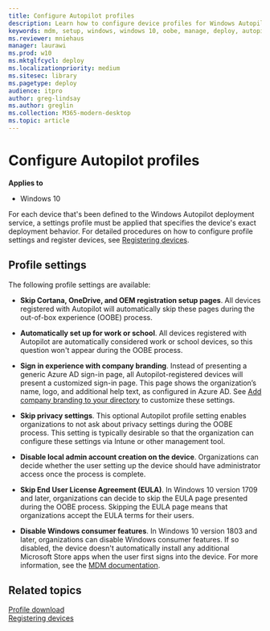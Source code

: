 ```yaml
---
title: Configure Autopilot profiles
description: Learn how to configure device profiles for Windows Autopilot deployment.
keywords: mdm, setup, windows, windows 10, oobe, manage, deploy, autopilot, ztd, zero-touch, partner, msfb, intune
ms.reviewer: mniehaus
manager: laurawi
ms.prod: w10
ms.mktglfcycl: deploy
ms.localizationpriority: medium
ms.sitesec: library
ms.pagetype: deploy
audience: itpro
author: greg-lindsay
ms.author: greglin
ms.collection: M365-modern-desktop
ms.topic: article
---
```



# Configure Autopilot profiles

**Applies to**

-  Windows 10

For each device that's been defined to the Windows Autopilot deployment service, a settings profile must be applied that specifies the device's exact deployment behavior. For detailed procedures on how to configure profile settings and register devices, see [Registering devices](add-devices.md#registering-devices).

## Profile settings

The following profile settings are available:

-  **Skip Cortana, OneDrive, and OEM registration setup pages**. All devices registered with Autopilot will automatically skip these pages during the out-of-box experience (OOBE) process.

-  **Automatically set up for work or school**. All devices registered with Autopilot are automatically considered work or school devices, so this question won't appear during the OOBE process.

-  **Sign in experience with company branding**. Instead of presenting a generic Azure AD sign-in page, all Autopilot-registered devices will present a customized sign-in page. This page shows the organization’s name, logo, and additional help text, as configured in Azure AD. See [Add company branding to your directory](/azure/active-directory/customize-branding#add-company-branding-to-your-directory) to customize these settings.

-  **Skip privacy settings**. This optional Autopilot profile setting enables organizations to not ask about privacy settings during the OOBE process. This setting is typically desirable so that the organization can configure these settings via Intune or other management tool.

-  **Disable local admin account creation on the device**. Organizations can decide whether the user setting up the device should have administrator access once the process is complete.

-  **Skip End User License Agreement (EULA)**. In Windows 10 version 1709 and later, organizations can decide to skip the EULA page presented during the OOBE process. Skipping the EULA page means that organizations accept the EULA terms for their users.

-  **Disable Windows consumer features**. In Windows 10 version 1803 and later, organizations can disable Windows consumer features. If so disabled, the device doesn't automatically install any additional Microsoft Store apps when the user first signs into the device. For more information, see the [MDM documentation](/windows/client-management/mdm/policy-csp-experience#experience-allowwindowsconsumerfeatures).

## Related topics

[Profile download](troubleshooting.md#profile-download)<br>
[Registering devices](add-devices.md)